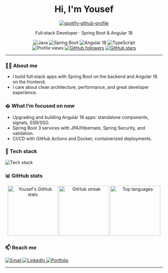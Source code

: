 
<h1 align="center">Hi, I'm Yousef</h1>


<p align="center">
  <a href="https://spotify-github-profile.kittinanx.com/api/view?uid=hzmvbl4xcl8akesyb259qv07t&redirect=true">
    <img src="https://spotify-github-profile.kittinanx.com/api/view?uid=hzmvbl4xcl8akesyb259qv07t&cover_image=true&theme=default&show_offline=false&background_color=121212&interchange=false" alt="spotify-github-profile">
  </a>
</p>



<p align="center">Full‑stack Developer · Spring Boot & Angular 18</p>

<p align="center">
	<img src="https://img.shields.io/badge/Java-ED8B00?style=for-the-badge&logo=openjdk&logoColor=white" alt="Java"/>
	<img src="https://img.shields.io/badge/Spring_Boot-6DB33F?style=for-the-badge&logo=spring%20boot&logoColor=white" alt="Spring Boot"/>
	<img src="https://img.shields.io/badge/Angular-18-DD0031?style=for-the-badge&logo=angular&logoColor=white" alt="Angular 18"/>
	<img src="https://img.shields.io/badge/TypeScript-3178C6?style=for-the-badge&logo=typescript&logoColor=white" alt="TypeScript"/>
	<br/>
	<img src="https://komarev.com/ghpvc/?username=YousefAlalwan04&style=flat-square&color=0E75B6" alt="Profile views"/>
	<a href="https://github.com/YousefAlalwan04?tab=followers"><img src="https://img.shields.io/github/followers/YousefAlalwan04?label=Followers&style=flat-square" alt="GitHub followers"/></a>
	<a href="https://github.com/YousefAlalwan04?tab=stars"><img src="https://img.shields.io/github/stars/YousefAlalwan04?affiliations=OWNER%2CCOLLABORATOR&style=flat-square" alt="GitHub stars"/></a>
  
</p>

---

### 👨‍💻 About me
- I build full‑stack apps with Spring Boot on the backend and Angular 18 on the frontend.
- I care about clean architecture, performance, and great developer experience.

### � What I’m focused on now
- Upgrading and building Angular 18 apps: standalone components, signals, SSR/SSG.
- Spring Boot 3 services with JPA/Hibernate, Spring Security, and validation.
- CI/CD with GitHub Actions and Docker; containerized deployments.

### 🧰 Tech stack
<p>
	<img src="https://skillicons.dev/icons?i=java,spring,angular,ts,html,css,bootstrap,nodejs,mysql,github,postman&perline=11" alt="Tech stack"/>
</p>

### 📊 GitHub stats
<div align="center">
	<img height="160" src="https://github-readme-stats.vercel.app/api?username=YousefAlalwan04&show_icons=true&theme=transparent&hide_border=true" alt="Yousef's GitHub stats"/>
	<img height="160" src="https://github-readme-streak-stats.herokuapp.com?user=YousefAlalwan04&theme=transparent&hide_border=true" alt="GitHub streak"/>
	<img height="160" src="https://github-readme-stats.vercel.app/api/top-langs/?username=YousefAlalwan04&layout=compact&theme=transparent&hide_border=true" alt="Top languages"/>
</div>

### 📫 Reach me
<p>
	<a href="mailto:yousefalabbadi04@gmail.com" title="Email">
		<img src="https://img.shields.io/badge/Email-0A66C2?style=for-the-badge&logo=gmail&logoColor=white" alt="Email"/>
	</a>
	<a href="https://www.linkedin.com/in/yousef-al-alwan-48995220a/" target="_blank" title="LinkedIn">
		<img src="https://img.shields.io/badge/LinkedIn-0A66C2?style=for-the-badge&logo=linkedin&logoColor=white" alt="LinkedIn"/>
	</a>
	<a href="https://github.com/YousefAlalwan04" target="_blank" title="Portfolio">
		<img src="https://img.shields.io/badge/Portfolio-111111?style=for-the-badge&logo=vercel&logoColor=white" alt="Portfolio"/>
	</a>
</p>

---


